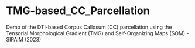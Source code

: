 # TMG-based_CC_Parcellation
Demo of the DTI-based Corpus Callosum (CC) parcellation using the Tensorial Morphological Gradient (TMG) and Self-Organizing Maps (SOM) - SIPAIM (2023)
